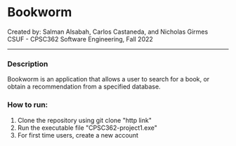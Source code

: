 # Bookworm
Created by: Salman Alsabah, Carlos Castaneda, and Nicholas Girmes  
CSUF - CPSC362 Software Engineering, Fall 2022

---

### Description

Bookworm is an application that allows a user to search for a book, or obtain a recommendation from a specified database.

### How to run:

1. Clone the repository using git clone "http link"
2. Run the executable file "CPSC362-project1.exe"
3. For first time users, create a new account

